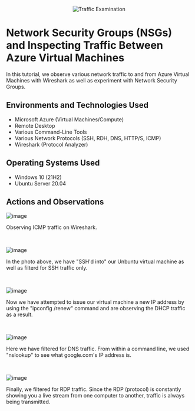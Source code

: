 <p align="center">
<img src="https://i.imgur.com/Ua7udoS.png" alt="Traffic Examination"/>
</p>

<h1>Network Security Groups (NSGs) and Inspecting Traffic Between Azure Virtual Machines</h1>
In this tutorial, we observe various network traffic to and from Azure Virtual Machines with Wireshark as well as experiment with Network Security Groups. <br />

<h2>Environments and Technologies Used</h2>

- Microsoft Azure (Virtual Machines/Compute)
- Remote Desktop
- Various Command-Line Tools
- Various Network Protocols (SSH, RDH, DNS, HTTP/S, ICMP)
- Wireshark (Protocol Analyzer)

<h2>Operating Systems Used </h2>

- Windows 10 (21H2)
- Ubuntu Server 20.04

<h2>Actions and Observations</h2>


![image](https://github.com/ahmadspain/azure-network-protocols/assets/158358030/de253a20-6a25-4e62-85bd-5b9370aeb9c3)

<p>
Observing ICMP traffic on Wireshark.
</p>
<br />


![image](https://github.com/ahmadspain/azure-network-protocols/assets/158358030/60d04e12-397e-4350-968e-76bac54b7919)

<p>
In the photo above, we have "SSH'd into" our Unbuntu virtual machine as well as filterd for SSH traffic only. 
</p>
<br />

![image](https://github.com/ahmadspain/azure-network-protocols/assets/158358030/a880dc0e-191b-4e11-9e59-e29d548874fa)

<p>
Now we have attempted to issue our virtual machine a new IP address by using the "ipconfig /renew" command and are observing the DHCP traffic as a result.  
</p>
<br />

![image](https://github.com/ahmadspain/azure-network-protocols/assets/158358030/965253ea-0c6e-4875-a0e1-92231732fdbf)

<p>
Here we have filtered for DNS traffic. From within a command line, we used "nslookup" to see what google.com's IP address is.
</p>
<br />

![image](https://github.com/ahmadspain/azure-network-protocols/assets/158358030/1653c33d-f6d5-4be8-ae56-99e1887370c9)

<p>
Finally, we filtered for RDP traffic. Since the RDP (protocol) is constantly showing you a live stream from one computer to another, traffic is always being transmitted.

</p>
<br />
